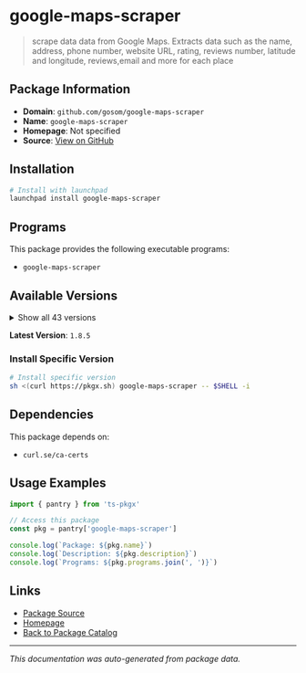 # google-maps-scraper

> scrape data data from Google Maps. Extracts data such as the name, address, phone number, website URL, rating, reviews number, latitude and longitude, reviews,email and more for each place

## Package Information

- **Domain**: `github.com/gosom/google-maps-scraper`
- **Name**: `google-maps-scraper`
- **Homepage**: Not specified
- **Source**: [View on GitHub](https://github.com/pkgxdev/pantry/tree/main/projects/github.com/gosom/google-maps-scraper/package.yml)

## Installation

```bash
# Install with launchpad
launchpad install google-maps-scraper
```

## Programs

This package provides the following executable programs:

- `google-maps-scraper`

## Available Versions

<details>
<summary>Show all 43 versions</summary>

- `1.8.5`, `1.8.4`, `1.8.3`, `1.8.2`, `1.8.1`
- `1.8.0`, `1.7.14`, `1.7.13`, `1.7.12`, `1.7.10`
- `1.7.9`, `1.7.8`, `1.7.7`, `1.7.6`, `1.7.5`
- `1.7.4`, `1.7.3`, `1.7.2`, `1.7.1`, `1.7.0`
- `1.6.1`, `1.6.0`, `1.5.3`, `1.5.2`, `1.5.1`
- `1.5.0`, `1.4.2`, `1.4.1`, `1.4.0`, `1.3.6`
- `1.3.5`, `1.3.3`, `1.3.2`, `1.3.1`, `1.3.0`
- `1.2.4`, `1.2.3`, `1.2.2`, `1.2.1`, `1.2.0`
- `1.1.3`, `1.1.2`, `1.1.0`

</details>

**Latest Version**: `1.8.5`

### Install Specific Version

```bash
# Install specific version
sh <(curl https://pkgx.sh) google-maps-scraper -- $SHELL -i
```

## Dependencies

This package depends on:

- `curl.se/ca-certs`

## Usage Examples

```typescript
import { pantry } from 'ts-pkgx'

// Access this package
const pkg = pantry['google-maps-scraper']

console.log(`Package: ${pkg.name}`)
console.log(`Description: ${pkg.description}`)
console.log(`Programs: ${pkg.programs.join(', ')}`)
```

## Links

- [Package Source](https://github.com/pkgxdev/pantry/tree/main/projects/github.com/gosom/google-maps-scraper/package.yml)
- [Homepage](#)
- [Back to Package Catalog](../../../package-catalog.md)

---

*This documentation was auto-generated from package data.*
